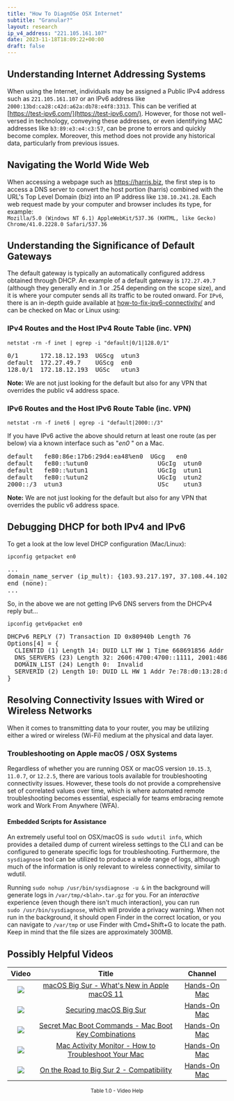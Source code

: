 ```yaml
---
title: "How To DiagnOSe OSX Internet"
subtitle: "Granular?"
layout: research
ip_v4_address: "221.105.161.107"
date: 2023-11-18T18:09:22+00:00
draft: false
---
```


## Understanding Internet Addressing Systems

When using the Internet, individuals may be assigned a Public IPv4 address such as ```221.105.161.107``` or an IPv6 address like ```2000:13bd:ca28:c42d:a62a:db78:e4f8:3313```. This can be verified at [https://test-ipv6.com/](https://test-ipv6.com/). However, for those not well-versed in technology, conveying these addresses, or even identifying MAC addresses like ```b3:89:e3:e4:c3:57```, can be prone to errors and quickly become complex. Moreover, this method does not provide any historical data, particularly from previous issues.
## Navigating the World Wide Web
When accessing a webpage such as https://harris.biz, the first step is to access a DNS server to convert the host portion (harris) combined with the URL's Top Level Domain (biz) into an IP address like ```138.10.241.28```. Each web request made by your computer and browser includes its type, for example: <br>```Mozilla/5.0 (Windows NT 6.1) AppleWebKit/537.36 (KHTML, like Gecko) Chrome/41.0.2228.0 Safari/537.36```
## Understanding the Significance of Default Gateways
The default gateway is typically an automatically configured address obtained through DHCP. An example of a default gateway is ```172.27.49.7``` (although they generally end in .1 or .254 depending on the scope size), and it is where your computer sends all its traffic to be routed onward. For ```IPv6```, there is an in-depth guide available at [how-to-fix-ipv6-connectivity/](/blog/how-to-fix-ipv6-connectivity/) and can be checked on Mac or Linux using:
<br>
### IPv4 Routes and the Host IPv4 Route Table (inc. VPN)
```netstat -rn -f inet | egrep -i "default|0/1|128.0/1"```

<pre>
0/1      172.18.12.193  UGScg  utun3
default  172.27.49.7    UGScg  en0
128.0/1  172.18.12.193  UGSc   utun3</pre>

**Note:** We are not just looking for the default but also for any VPN that overrides the public v4 address space.

### IPv6 Routes and the Host IPv6 Route Table (inc. VPN)
```netstat -rn -f inet6 | egrep -i "default|2000::/3"```

If you have IPv6 active the above should return at least one route (as per below) via a known interface such as "_en0_ " on a Mac. 

<pre>
default   fe80:86e:17b6:29d4:ea48%en0  UGcg   en0
default   fe80::%utun0                   UGcIg  utun0
default   fe80::%utun1                   UGcIg  utun1
default   fe80::%utun2                   UGcIg  utun2
2000::/3  utun3                          USc    utun3</pre>

**Note:** We are not just looking for the default but also for any VPN that overrides the public v6 address space.
<br>

## Debugging DHCP for both IPv4 and IPv6

To get a look at the low level DHCP configuration (Mac/Linux): 

```ipconfig getpacket en0```

<pre>
...
domain_name_server (ip_mult): {103.93.217.197, 37.108.44.102}
end (none):
...</pre>

So, in the above we are not getting IPv6 DNS servers from the DHCPv4 reply but...

```ipconfig getv6packet en0```

<pre>
DHCPv6 REPLY (7) Transaction ID 0x80940b Length 76
Options[4] = {
  CLIENTID (1) Length 14: DUID LLT HW 1 Time 668691856 Addr b3:89:e3:e4:c3:57
  DNS_SERVERS (23) Length 32: 2606:4700:4700::1111, 2001:4860:4860::8844
  DOMAIN_LIST (24) Length 0:  Invalid
  SERVERID (2) Length 10: DUID LL HW 1 Addr 7e:78:d0:13:28:d4
}</pre>




## Resolving Connectivity Issues with Wired or Wireless Networks
When it comes to transmitting data to your router, you may be utilizing either a wired or wireless (Wi-Fi) medium at the physical and data layer.
### Troubleshooting on Apple macOS / OSX Systems
Regardless of whether you are running OSX or macOS version ```10.15.3```, ```11.0.7```, or ```12.2.5```, there are various tools available for troubleshooting connectivity issues. However, these tools do not provide a comprehensive set of correlated values over time, which is where automated remote troubleshooting becomes essential, especially for teams embracing remote work and Work From Anywhere (WFA).
#### Embedded Scripts for Assistance
An extremely useful tool on OSX/macOS is ```sudo wdutil info```, which provides a detailed dump of current wireless settings to the CLI and can be configured to generate specific logs for troubleshooting. Furthermore, the ```sysdiagnose``` tool can be utilized to produce a wide range of logs, although much of the information is only relevant to wireless connectivity, similar to wdutil.

Running ```sudo nohup /usr/bin/sysdiagnose -u &``` in the background will generate logs in ```/var/tmp/<blah>.tar.gz``` for you. For an *interactive* experience (even though there isn't much interaction), you can run<br>```sudo /usr/bin/sysdiagnose```, which will provide a privacy warning. When not run in the background, it should open Finder in the correct location, or you can navigate to ```/var/tmp``` or use Finder with Cmd+Shift+G to locate the path. Keep in mind that the file sizes are approximately 300MB.
## Possibly Helpful Videos

<link href="/plugins/lity/css/lity.min.css" rel="stylesheet">
<script src="/plugins/lity/js/lity.min.js"></script>
<div class="table1-start"></div>

|Video | Title | Channel |
| :---: | :---: | :---: |
|<a href="https://www.youtube.com/watch?v=JMKi6o9kaZI" data-lity><img src="https://i.ytimg.com/vi/JMKi6o9kaZI/default.jpg" class="img-fluid"></a>|<a href="https://www.youtube.com/watch?v=JMKi6o9kaZI" data-lity>macOS Big Sur - What&#39;s New in Apple macOS 11</a>|<a target="_blank" href="https://www.youtube.com/channel/UCg43DP8MdHVcl4rFK_delBg" >Hands-On Mac</a>|
|<a href="https://www.youtube.com/watch?v=7KdhJimuhNw" data-lity><img src="https://i.ytimg.com/vi/7KdhJimuhNw/default.jpg" class="img-fluid"></a>|<a href="https://www.youtube.com/watch?v=7KdhJimuhNw" data-lity>Securing macOS Big Sur</a>|<a target="_blank" href="https://www.youtube.com/channel/UCg43DP8MdHVcl4rFK_delBg" >Hands-On Mac</a>|
|<a href="https://www.youtube.com/watch?v=VwNYWAxHCgM" data-lity><img src="https://i.ytimg.com/vi/VwNYWAxHCgM/default.jpg" class="img-fluid"></a>|<a href="https://www.youtube.com/watch?v=VwNYWAxHCgM" data-lity>Secret Mac Boot Commands - Mac Boot Key Combinations</a>|<a target="_blank" href="https://www.youtube.com/channel/UCg43DP8MdHVcl4rFK_delBg" >Hands-On Mac</a>|
|<a href="https://www.youtube.com/watch?v=TWzWd_DiaJ0" data-lity><img src="https://i.ytimg.com/vi/TWzWd_DiaJ0/default.jpg" class="img-fluid"></a>|<a href="https://www.youtube.com/watch?v=TWzWd_DiaJ0" data-lity>Mac Activity Monitor - How to Troubleshoot Your Mac</a>|<a target="_blank" href="https://www.youtube.com/channel/UCg43DP8MdHVcl4rFK_delBg" >Hands-On Mac</a>|
|<a href="https://www.youtube.com/watch?v=HEbK-Tignuc" data-lity><img src="https://i.ytimg.com/vi/HEbK-Tignuc/default.jpg" class="img-fluid"></a>|<a href="https://www.youtube.com/watch?v=HEbK-Tignuc" data-lity>On the Road to Big Sur 2 - Compatibility</a>|<a target="_blank" href="https://www.youtube.com/channel/UCg43DP8MdHVcl4rFK_delBg" >Hands-On Mac</a>|

<center><small>Table 1.0 - Video Help</small></center>
 <br>
<div class="table1-end"></div>
<script type="text/javascript">
(function() {
    $('div.table1-start').nextUntil('div.table1-end', 'table').addClass('table thead-dark table-striped table-responsive rounded').attr('id', 't1');
    $('#t1').find('thead').addClass('thead-dark');
})();
</script>
